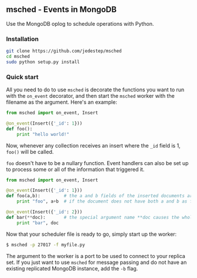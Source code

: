 ## msched - Events in MongoDB
Use the MongoDB oplog to schedule operations with Python. 

### Installation
```bash
git clone https://github.com/jedestep/msched
cd msched
sudo python setup.py install
```

### Quick start
All you need to do to use ```msched``` is decorate the functions you want to run with the ```on_event``` decorator, and then start the ```msched``` worker with the filename as the argument. Here's an example:

```python
from msched import on_event, Insert

@on_event(Insert({'_id': 1}))
def foo():
    print "hello world!"
```
Now, whenever any collection receives an insert where the ```_id``` field is 1, ```foo()``` will be called.

```foo``` doesn't have to be a nullary function. Event handlers can also be set up to process some or all of the information that triggered it.

```python
from msched import on_event, Insert

@on_event(Insert({'_id': 1}))
def foo(a,b):         # the a and b fields of the inserted documents are used as the arguments
    print "foo", a+b  # if the document does not have both a and b as fields, an error is raised

@on_event(Insert({'_id': 2}))
def bar(**doc):       # the special argument name **doc causes the whole document to be passed in 
    print "bar", doc
```

Now that your scheduler file is ready to go, simply start up the worker:
```bash
$ msched -p 27017 -f myfile.py
```

The argument to the worker is a port to be used to connect to your replica set. If you just want to use ```msched``` for message passing and do not have an existing replicated MongoDB instance, add the ```-b``` flag.
